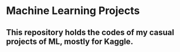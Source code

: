 # Machine Learning Projects
## This repository holds the codes of my casual projects of ML, mostly for Kaggle.
